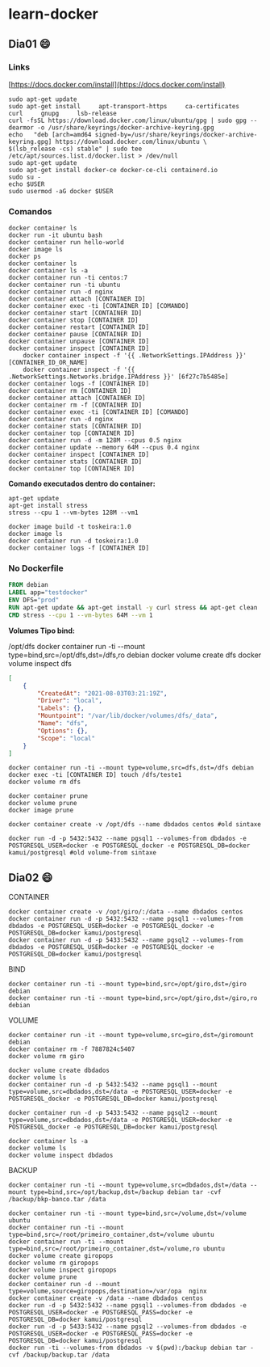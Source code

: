 # learn-docker

## Dia01 :smile:

### Links

[https://docs.docker.com/install](https://docs.docker.com/install)

    sudo apt-get update
    sudo apt-get install     apt-transport-https     ca-certificates     curl     gnupg     lsb-release
    curl -fsSL https://download.docker.com/linux/ubuntu/gpg | sudo gpg --dearmor -o /usr/share/keyrings/docker-archive-keyring.gpg
    echo   "deb [arch=amd64 signed-by=/usr/share/keyrings/docker-archive-keyring.gpg] https://download.docker.com/linux/ubuntu \
    $(lsb_release -cs) stable" | sudo tee /etc/apt/sources.list.d/docker.list > /dev/null
    sudo apt-get update
    sudo apt-get install docker-ce docker-ce-cli containerd.io
    sudo su -
    echo $USER
    sudo usermod -aG docker $USER

### Comandos

    docker container ls
    docker run -it ubuntu bash
    docker container run hello-world
    docker image ls
    docker ps
    docker container ls
    docker container ls -a
    docker container run -ti centos:7
    docker container run -ti ubuntu
    docker container run -d nginx
    docker container attach [CONTAINER ID]
    docker container exec -ti [CONTAINER ID] [COMANDO]
    docker container start [CONTAINER ID]
    docker container stop [CONTAINER ID]
    docker container restart [CONTAINER ID]
    docker container pause [CONTAINER ID]
    docker container unpause [CONTAINER ID]
    docker container inspect [CONTAINER ID] 
        docker container inspect -f '{{ .NetworkSettings.IPAddress }}' [CONTAINER_ID_OR_NAME]
        docker container inspect -f '{{ .NetworkSettings.Networks.bridge.IPAddress }}' [6f27c7b5485e]
    docker container logs -f [CONTAINER ID]
    docker container rm [CONTAINER ID]
    docker container attach [CONTAINER ID]
    docker container rm -f [CONTAINER ID]
    docker container exec -ti [CONTAINER ID] [COMANDO]
    docker container run -d nginx
    docker container stats [CONTAINER ID]
    docker container top [CONTAINER ID]
    docker container run -d -m 128M --cpus 0.5 nginx
    docker container update --memory 64M --cpus 0.4 nginx
    docker container inspect [CONTAINER ID]
    docker container stats [CONTAINER ID]
    docker container top [CONTAINER ID]
    
**Comando executados dentro do container:**
    
    apt-get update
    apt-get install stress
    stress --cpu 1 --vm-bytes 128M --vm1

```
docker image build -t toskeira:1.0
docker image ls
docker container run -d toskeira:1.0
docker container logs -f [CONTAINER ID]
```

### No Dockerfile

```dockerfile
FROM debian
LABEL app="testdocker"
ENV DFS="prod"
RUN apt-get update && apt-get install -y curl stress && apt-get clean
CMD stress --cpu 1 --vm-bytes 64M --vm 1
```

**Volumes Tipo bind:**

/opt/dfs
docker container run -ti --mount type=bind,src=/opt/dfs,dst=/dfs,ro debian
docker volume create dfs
docker volume inspect dfs
```json
[
    {
        "CreatedAt": "2021-08-03T03:21:19Z",
        "Driver": "local",
        "Labels": {},
        "Mountpoint": "/var/lib/docker/volumes/dfs/_data",
        "Name": "dfs",
        "Options": {},
        "Scope": "local"
    }
]
```

    docker container run -ti --mount type=volume,src=dfs,dst=/dfs debian
    docker exec -ti [CONTAINER ID] touch /dfs/teste1
    docker volume rm dfs 

    docker container prune
    docker volume prune
    docker image prune

    docker container create -v /opt/dfs --name dbdados centos #old sintaxe

    docker run -d -p 5432:5432 --name pgsql1 --volumes-from dbdados -e POSTGRESQL_USER=docker -e POSTGRESQL_docker -e POSTGRESQL_DB=docker kamui/postgresql #old volume-from sintaxe

## Dia02 :smile:
CONTAINER

    docker container create -v /opt/giro/:/data --name dbdados centos
    docker container run -d -p 5432:5432 --name pgsql1 --volumes-from dbdados -e POSTGRESQL_USER=docker -e POSTGRESQL_docker -e POSTGRESQL_DB=docker kamui/postgresql
    docker container run -d -p 5433:5432 --name pgsql2 --volumes-from dbdados -e POSTGRESQL_USER=docker -e POSTGRESQL_docker -e POSTGRESQL_DB=docker kamui/postgresql

BIND

    docker container run -ti --mount type=bind,src=/opt/giro,dst=/giro debian
    docker container run -ti --mount type=bind,src=/opt/giro,dst=/giro,ro debian

VOLUME


    docker container run -it --mount type=volume,src=giro,dst=/giromount debian
    docker container rm -f 7887824c5407
    docker volume rm giro
    
    docker volume create dbdados
    docker volume ls
    docker container run -d -p 5432:5432 --name pgsql1 --mount type=volume,src=dbdados,dst=/data -e POSTGRESQL_USER=docker -e POSTGRESQL_docker -e POSTGRESQL_DB=docker kamui/postgresql
    
    docker container run -d -p 5433:5432 --name pgsql2 --mount type=volume,src=dbdados,dst=/data -e POSTGRESQL_USER=docker -e POSTGRESQL_docker -e POSTGRESQL_DB=docker kamui/postgresql
    
    docker container ls -a 
    docker volume ls    
    docker volume inspect dbdados 

BACKUP


    docker container run -ti --mount type=volume,src=dbdados,dst=/data --mount type=bind,src=/opt/backup,dst=/backup debian tar -cvf /backup/bkp-banco.tar /data 
    
    docker container run -ti --mount type=bind,src=/volume,dst=/volume ubuntu
    docker container run -ti --mount type=bind,src=/root/primeiro_container,dst=/volume ubuntu
    docker container run -ti --mount type=bind,src=/root/primeiro_container,dst=/volume,ro ubuntu
    docker volume create giropops
    docker volume rm giropops
    docker volume inspect giropops
    docker volume prune
    docker container run -d --mount type=volume,source=giropops,destination=/var/opa  nginx
    docker container create -v /data --name dbdados centos
    docker run -d -p 5432:5432 --name pgsql1 --volumes-from dbdados -e POSTGRESQL_USER=docker -e POSTGRESQL_PASS=docker -e POSTGRESQL_DB=docker kamui/postgresql
    docker run -d -p 5433:5432 --name pgsql2 --volumes-from dbdados -e  POSTGRESQL_USER=docker -e POSTGRESQL_PASS=docker -e POSTGRESQL_DB=docker kamui/postgresql
    docker run -ti --volumes-from dbdados -v $(pwd):/backup debian tar -cvf /backup/backup.tar /data


